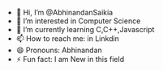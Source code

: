 - 👋 Hi, I’m @AbhinandanSaikia
- 👀 I’m interested in Computer Science
- 🌱 I’m currently learning C,C++,Javascript
- 📫 How to reach me: in Linkdin
- 😄 Pronouns: Abhinandan
- ⚡ Fun fact: I am New in this field

<!---
AbhinandanSaikia/AbhinandanSaikia is a ✨ special ✨ repository because its `README.md` (this file) appears on your GitHub profile.
You can click the Preview link to take a look at your changes.
--->
